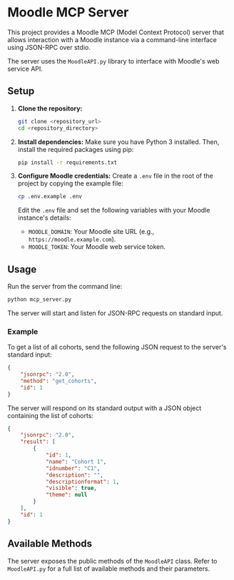 # Moodle MCP Server

This project provides a Moodle MCP (Model Context Protocol) server that allows interaction with a Moodle instance via a command-line interface using JSON-RPC over stdio.

The server uses the `MoodleAPI.py` library to interface with Moodle's web service API.

## Setup

1.  **Clone the repository:**
    ```bash
    git clone <repository_url>
    cd <repository_directory>
    ```

2.  **Install dependencies:**
    Make sure you have Python 3 installed. Then, install the required packages using pip:
    ```bash
    pip install -r requirements.txt
    ```

3.  **Configure Moodle credentials:**
    Create a `.env` file in the root of the project by copying the example file:
    ```bash
    cp .env.example .env
    ```
    Edit the `.env` file and set the following variables with your Moodle instance's details:
    - `MOODLE_DOMAIN`: Your Moodle site URL (e.g., `https://moodle.example.com`).
    - `MOODLE_TOKEN`: Your Moodle web service token.

## Usage

Run the server from the command line:
```bash
python mcp_server.py
```

The server will start and listen for JSON-RPC requests on standard input.

### Example

To get a list of all cohorts, send the following JSON request to the server's standard input:

```json
{
    "jsonrpc": "2.0",
    "method": "get_cohorts",
    "id": 1
}
```

The server will respond on its standard output with a JSON object containing the list of cohorts:

```json
{
    "jsonrpc": "2.0",
    "result": [
        {
            "id": 1,
            "name": "Cohort 1",
            "idnumber": "C1",
            "description": "",
            "descriptionformat": 1,
            "visible": true,
            "theme": null
        }
    ],
    "id": 1
}
```

## Available Methods

The server exposes the public methods of the `MoodleAPI` class. Refer to `MoodleAPI.py` for a full list of available methods and their parameters.